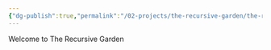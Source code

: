 ```yaml
---
{"dg-publish":true,"permalink":"/02-projects/the-recursive-garden/the-recursive-garden/","tags":["gardenEntry"]}
---
```


Welcome to The Recursive Garden